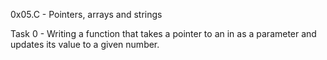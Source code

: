 0x05.C - Pointers, arrays and strings

Task 0 - Writing a function that takes a pointer to an in as a parameter and updates its value to a given number.
